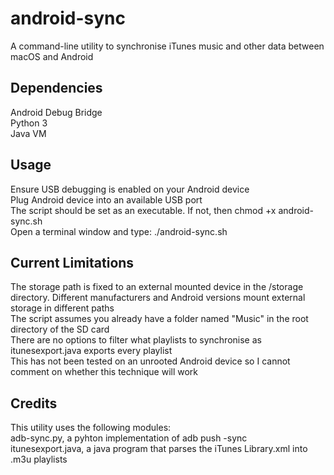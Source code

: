 # android-sync
A command-line utility to synchronise iTunes music and other data between macOS and Android

## Dependencies
Android Debug Bridge <br />
Python 3 <br />
Java VM<br />

## Usage
Ensure USB debugging is enabled on your Android device <br />
Plug Android device into an available USB port <br />
The script should be set as an executable. If not, then chmod +x android-sync.sh <br />
Open a terminal window and type: ./android-sync.sh

## Current Limitations
The storage path is fixed to an external mounted device in the /storage directory. Different manufacturers and Android versions mount external storage in different paths <br />
The script assumes you already have a folder named "Music" in the root directory of the SD card <br />
There are no options to filter what playlists to synchronise as itunesexport.java exports every playlist <br />
This has not been tested on an unrooted Android device so I cannot comment on whether this technique will work

## Credits
This utility uses the following modules: <br />
adb-sync.py, a pyhton implementation of adb push -sync<br />
itunesexport.java, a java program that parses the iTunes Library.xml into .m3u playlists
